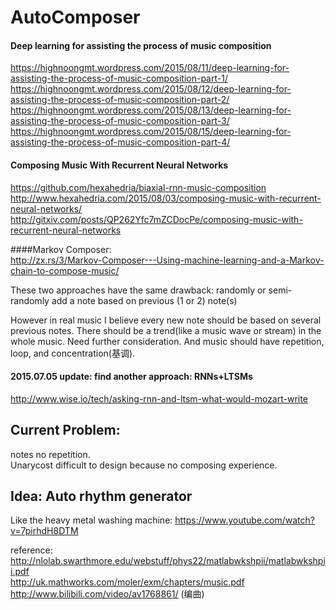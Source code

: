 # AutoComposer

#### Deep learning for assisting the process of music composition
https://highnoongmt.wordpress.com/2015/08/11/deep-learning-for-assisting-the-process-of-music-composition-part-1/  
https://highnoongmt.wordpress.com/2015/08/12/deep-learning-for-assisting-the-process-of-music-composition-part-2/  
https://highnoongmt.wordpress.com/2015/08/13/deep-learning-for-assisting-the-process-of-music-composition-part-3/  
https://highnoongmt.wordpress.com/2015/08/15/deep-learning-for-assisting-the-process-of-music-composition-part-4/  

#### Composing Music With Recurrent Neural Networks
https://github.com/hexahedria/biaxial-rnn-music-composition  
http://www.hexahedria.com/2015/08/03/composing-music-with-recurrent-neural-networks/  
http://gitxiv.com/posts/QP262Yfc7mZCDocPe/composing-music-with-recurrent-neural-networks  

####Markov Composer:   
http://zx.rs/3/Markov-Composer---Using-machine-learning-and-a-Markov-chain-to-compose-music/  

These two approaches have the same drawback: randomly or semi-randomly add a note based on previous (1 or 2) note(s)  

However in real music I believe every new note should be based on several previous notes. There should be a trend(like a music wave or stream) in the whole music. Need further consideration. And music should have repetition, loop, and concentration(基调).  

#### 2015.07.05 update: find another approach: RNNs+LTSMs  
http://www.wise.io/tech/asking-rnn-and-ltsm-what-would-mozart-write

## Current Problem:
notes no repetition.  
Unarycost difficult to design because no composing experience.

## Idea: Auto rhythm generator  
Like the heavy metal washing machine: https://www.youtube.com/watch?v=7pirhdH8DTM

reference:  
http://nlolab.swarthmore.edu/webstuff/phys22/matlabwkshpii/matlabwkshpii.pdf  
http://uk.mathworks.com/moler/exm/chapters/music.pdf  
http://www.bilibili.com/video/av1768861/ (编曲)  
